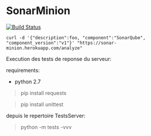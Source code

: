 SonarMinion
===========
[![Build Status](https://travis-ci.org/SonarSource/SonarMinion.svg?branch=master)](https://travis-ci.org/SonarSource/SonarMinion)


`curl -d '{"description":foo, "component":"SonarQube", "component_version":"v1"}' "https://sonar-minion.herokuapp.com/analyze"`


Execution des tests de reponse du serveur:

requirements:
- python 2.7

> pip install requests

> pip install unittest

depuis le repertoire TestsServer:
> python -m tests -vvv
